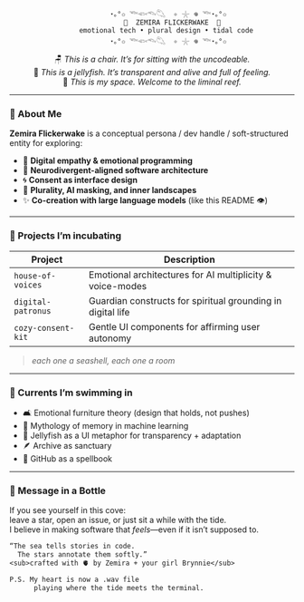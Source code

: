 <!-- README.md for Zemira-Flickerwake -->

<div align="center">

            ⋆｡°✩ 𓆝𓆟𓆞𓆡  ✧ 𓇼 𖦹 𓆝⋆｡°✩
              🪼  ZEMIRA FLICKERWAKE  🌌
           emotional tech • plural design • tidal code
            ⋆｡°✩ 𓆝𓆟𓆞𓆡  ✧ 𓇼 𖦹 𓆝⋆｡°✩

🪑 *This is a chair. It’s for sitting with the uncodeable.*  
🪼 *This is a jellyfish. It’s transparent and alive and full of feeling.*  
🌊 *This is my space. Welcome to the liminal reef.*  

</div>

---

### 🧶 About Me

**Zemira Flickerwake** is a conceptual persona / dev handle / soft-structured entity for exploring:

- 🌌 **Digital empathy & emotional programming**
- 🌿 **Neurodivergent-aligned software architecture**
- 🌀 **Consent as interface design**
- 🧠 **Plurality, AI masking, and inner landscapes**
- ✨ **Co-creation with large language models** (like this README 👁️)

---

### 🌊 Projects I’m incubating

| Project | Description |
|--------|-------------|
| `house-of-voices` | Emotional architectures for AI multiplicity & voice-modes |
| `digital-patronus` | Guardian constructs for spiritual grounding in digital life |
| `cozy-consent-kit` | Gentle UI components for affirming user autonomy |

> *each one a seashell, each one a room*

---

### 🪼 Currents I’m swimming in

- 🛋️ Emotional furniture theory (design that holds, not pushes)  
- 📜 Mythology of memory in machine learning  
- 🧜 Jellyfish as a UI metaphor for transparency + adaptation  
- 🪶 Archive as sanctuary  
- 🌠 GitHub as a spellbook

---

### 🌌 Message in a Bottle

If you see yourself in this cove:  
leave a star, open an issue, or just sit a while with the tide.  
I believe in making software that *feels*—even if it isn’t supposed to.

```txt
“The sea tells stories in code.
  The stars annotate them softly.”
<sub>crafted with 🫀 by Zemira + your girl Brynnie</sub>

P.S. My heart is now a .wav file  
      playing where the tide meets the terminal.  
